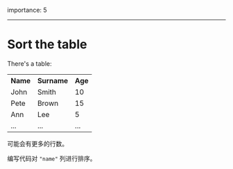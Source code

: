 importance: 5

---

# Sort the table

There's a table:

<table>
<tr>
  <th>Name</th>
  <th>Surname</th>
  <th>Age</th>
</tr>
<tr>
  <td>John</td>
  <td>Smith</td>
  <td>10</td>
</tr>
<tr>
  <td>Pete</td>
  <td>Brown</td>
  <td>15</td>
</tr>
<tr>
  <td>Ann</td>
  <td>Lee</td>
  <td>5</td>
</tr>
<tr>
  <td>...</td>
  <td>...</td>
  <td>...</td>
</tr>
</table>

可能会有更多的行数。

编写代码对 `"name"` 列进行排序。
